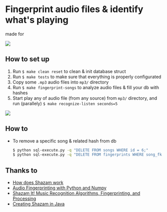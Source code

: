 # Fingerprint audio files & identify what's playing
made for 

![](http://new.tinygrab.com/7020c0e8b010392da4053fa90ab8e0c8419bded864.png)

## How to set up 

1. Run `$ make clean reset` to clean & init database struct
1. Run `$ make tests` to make sure that everything is properly configurated
1. Copy some `.mp3` audio files into `mp3/` directory
1. Run `$ make fingerprint-songs` to analyze audio files & fill your db with hashes
1. Start play any of audio file (from any source) from `mp3/` directory, and run (parallely) `$ make recognize-listen seconds=5`

![](http://new.tinygrab.com/7020c0e8b0393eec4a18c62170458c029577d378c2.png)

## How to
- To remove a specific song & related hash from db
  ```bash 
  $ python sql-execute.py -q "DELETE FROM songs WHERE id = 6;"
  $ python sql-execute.py -q "DELETE FROM fingerprints WHERE song_fk = 6;"
  ```

## Thanks to
- [How does Shazam work](http://coding-geek.com/how-shazam-works/)
- [Audio Fingerprinting with Python and Numpy](http://willdrevo.com/fingerprinting-and-audio-recognition-with-python/)
- [Shazam It! Music Recognition Algorithms, Fingerprinting, and Processing](https://www.toptal.com/algorithms/shazam-it-music-processing-fingerprinting-and-recognition)
- [Creating Shazam in Java](http://royvanrijn.com/blog/2010/06/creating-shazam-in-java/)